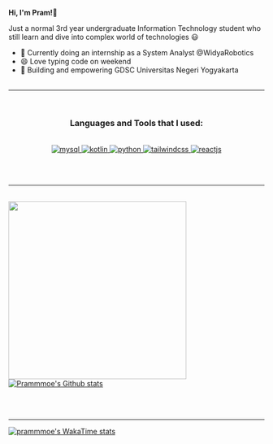 **Hi, I'm Pram!👋**

Just a normal 3rd year undergraduate Information Technology student who still learn and dive into complex world of technologies 😃

- 🔭 Currently doing an internship as a System Analyst @WidyaRobotics
- 😄 Love typing code on weekend
- 🌱 Building and empowering GDSC Universitas Negeri Yogyakarta
<br><br>

___
<br>

<h3 align="center">Languages and Tools that I used:</h3>
<br>

<div align="center">
<a href="https://www.mysql.com/" target="_blank"> <img src="https://www.vectorlogo.zone/logos/mysql/mysql-ar21.svg" alt="mysql" width="auto" height="auto"/> </a> 
<a href="https://kotlinlang.org/" target="_blank"> <img src="https://www.vectorlogo.zone/logos/kotlinlang/kotlinlang-icon.svg" alt="kotlin" width="auto" height="auto"/> </a> 
<a href="https://www.python.org/" target="_blank"> <img src="https://www.vectorlogo.zone/logos/python/python-icon.svg" alt="python" width="auto" height="auto"/> </a> 
<a href="https://tailwindcss.com/" target="_blank"> <img src="https://www.vectorlogo.zone/logos/tailwindcss/tailwindcss-icon.svg" alt="tailwindcss" width="auto" height="auto"/> </a> 
<a href="https://react.dev" target="_blank"> <img src="https://www.vectorlogo.zone/logos/reactjs/reactjs-icon.svg" alt="reactjs" width="auto" height="auto"/> </a> 
</div>

<br><br>
___

<br>

<div align="center">
  <a href="https://github.com/anuraghazra/github-readme-stats">
    <img align="left" src="https://github-readme-stats.vercel.app/api/top-langs/?username=prammmoe&theme=tokyonight&layout=compact" width="350px" />
  </a>
  
  <div align="left">
    <a href="https://github.com/prammmoe">
      <picture>
        <source media="(prefers-color-scheme: dark)" srcset="https://github-readme-stats.vercel.app/api?username=prammmoe&show_icons=true&theme=tokyonight">
        <source media="(prefers-color-scheme: light)" srcset="https://github-readme-stats.vercel.app/api?username=prammmoe&show_icons=true&theme=tokyonight">
        <img alt="Prammmoe's Github stats" src="https://github-readme-stats.vercel.app/api?username=prammmoe&show_icons=true&theme=tokyonight">
      </picture>
    </a>
  </div>
</div>

<br><br>
___

<!--START_SECTION:waka-->


[![prammmoe's WakaTime stats](https://github-readme-stats.vercel.app/api/wakatime?username=prammmoe)](https://github.com/anuraghazra/github-readme-stats)
<!--END_SECTION:waka-->
